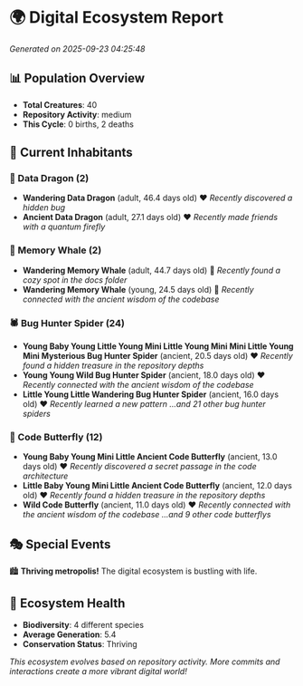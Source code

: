 # 🌍 Digital Ecosystem Report
*Generated on 2025-09-23 04:25:48*

## 📊 Population Overview
- **Total Creatures**: 40
- **Repository Activity**: medium
- **This Cycle**: 0 births, 2 deaths

## 👥 Current Inhabitants

### 🐉 Data Dragon (2)
- **Wandering Data Dragon** (adult, 46.4 days old) ❤️
  *Recently discovered a hidden bug*
- **Ancient Data Dragon** (adult, 27.1 days old) ❤️
  *Recently made friends with a quantum firefly*

### 🐋 Memory Whale (2)
- **Wandering Memory Whale** (adult, 44.7 days old) 💛
  *Recently found a cozy spot in the docs folder*
- **Wandering Memory Whale** (young, 24.5 days old) 💚
  *Recently connected with the ancient wisdom of the codebase*

### 🕷️ Bug Hunter Spider (24)
- **Young Baby Young Little Young Mini Little Young Mini Mini Little Young Mini Mysterious Bug Hunter Spider** (ancient, 20.5 days old) ❤️
  *Recently found a hidden treasure in the repository depths*
- **Young Young Wild Bug Hunter Spider** (ancient, 18.0 days old) ❤️
  *Recently connected with the ancient wisdom of the codebase*
- **Little Young Little Wandering Bug Hunter Spider** (ancient, 16.0 days old) ❤️
  *Recently learned a new pattern*
  *...and 21 other bug hunter spiders*

### 🦋 Code Butterfly (12)
- **Young Baby Young Mini Little Ancient Code Butterfly** (ancient, 13.0 days old) ❤️
  *Recently discovered a secret passage in the code architecture*
- **Little Baby Young Mini Little Ancient Code Butterfly** (ancient, 12.0 days old) ❤️
  *Recently found a hidden treasure in the repository depths*
- **Wild Code Butterfly** (ancient, 11.0 days old) ❤️
  *Recently connected with the ancient wisdom of the codebase*
  *...and 9 other code butterflys*

## 🎭 Special Events

🏙️ **Thriving metropolis!** The digital ecosystem is bustling with life.

## 🔬 Ecosystem Health
- **Biodiversity**: 4 different species
- **Average Generation**: 5.4
- **Conservation Status**: Thriving

*This ecosystem evolves based on repository activity. More commits and interactions create a more vibrant digital world!*